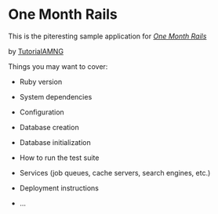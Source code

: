 # One Month Rails

This is the piteresting sample application for [*One Month Rails*](http://onemonthrails.com)

by [TutorialAMNG](http://onemonthrails.com)



Things you may want to cover:

* Ruby version

* System dependencies

* Configuration

* Database creation

* Database initialization

* How to run the test suite

* Services (job queues, cache servers, search engines, etc.)

* Deployment instructions

* ...
